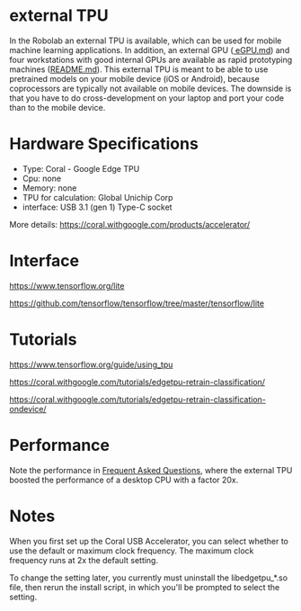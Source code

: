 # external TPU

In the Robolab an external TPU is available, which can be used for mobile machine learning applications. 
In addition, an external GPU (<a href=https://github.com/IntelligentRoboticsLab/robolabws/blob/master/eGPU.md> eGPU.md</a>) and four workstations with good internal GPUs are available as rapid prototyping machines (<a href=https://github.com/IntelligentRoboticsLab/robolabws/blob/master/README.md>README.md</a>).
This external TPU is meant to be able to use pretrained models on your mobile device (iOS or Android), because coprocessors are typically not available on mobile devices.
The downside is that you have to do cross-development on your laptop and port your code than to the mobile device.

# Hardware Specifications

* Type: Coral - Google Edge TPU
* Cpu: none
* Memory: none 
* TPU for calculation: Global Unichip Corp
* interface: USB 3.1 (gen 1) Type-C socket

More details:
https://coral.withgoogle.com/products/accelerator/

# Interface

https://www.tensorflow.org/lite

https://github.com/tensorflow/tensorflow/tree/master/tensorflow/lite

# Tutorials

https://www.tensorflow.org/guide/using_tpu

https://coral.withgoogle.com/tutorials/edgetpu-retrain-classification/

https://coral.withgoogle.com/tutorials/edgetpu-retrain-classification-ondevice/

# Performance

Note the performance in <a href=https://coral.withgoogle.com/tutorials/edgetpu-faq/>Frequent Asked Questions</a>, where the external TPU boosted the performance of a desktop CPU with a factor 20x.


# Notes

When you first set up the Coral USB Accelerator, you can select whether to use the default or maximum clock frequency. The maximum clock frequency runs at 2x the default setting.

To change the setting later, you currently must uninstall the libedgetpu_*.so file, then rerun the install script, in which you'll be prompted to select the setting.
